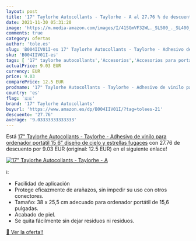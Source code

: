 ```yaml
---
layout: post
title: '17" Taylorhe Autocollants - Taylorhe - A al 27.76 % de descuento'
date: 2021-11-30 05:31:20
image: 'https://m.media-amazon.com/images/I/41SGmVF32WL._SL500_._SL400_.jpg'
comments: true
category: ofertas
author: 'tole.es'
slug: 'B004IIV01I-es 17" Taylorhe Autocollants - Taylorhe - Adhesivo de vinilo...'
sku: 'B004IIV01I-es'
tags: [ '17" taylorhe autocollants','Accesorios','Accesorios para portátiles y netbooks','Adhesivos para portátiles y netbooks','Informática','ordenador', ]
actualPrice: 9.03 EUR
currency: EUR
price: 9.03
comparePrice: 12.5 EUR
prodname: '17" Taylorhe Autocollants - Taylorhe - Adhesivo de vinilo para ordenador portátil  15 6"   diseño de cielo y estrellas fugaces'
country: 'es'
flag: '🇪🇸'
brand: '17" Taylorhe Autocollants'
buyurl: 'https://www.amazon.es/dp/B004IIV01I/?tag=tolees-21'
descuento: '27.76'
average: '9.03333333333333'
---
```


Está [17" Taylorhe Autocollants - Taylorhe - Adhesivo de vinilo para ordenador portátil  15 6"   diseño de cielo y estrellas fugaces](https://www.amazon.es/dp/B004IIV01I/?tag=tolees-21) con 27.76 de descuento por 9.03 EUR (original: 12.5 EUR) en el siguiente enlace!

[![17" Taylorhe Autocollants - Taylorhe - A](https://m.media-amazon.com/images/I/41SGmVF32WL._SL500_._SL400_.jpg)](https://www.amazon.es/dp/B004IIV01I/?tag=tolees-21)

ℹ️:

- Facilidad de aplicación
- Protege eficazmente de arañazos, sin impedir su uso con otros conectores.
- Tamaño: 38 x 25,5 cm adecuado para ordenador portátil de 15,6 pulgadas.
- Acabado de piel.
- Se quita fácilmente sin dejar residuos ni residuos.

[🛒 Ver la oferta!!](https://www.amazon.es/dp/B004IIV01I/?tag=tolees-21)
